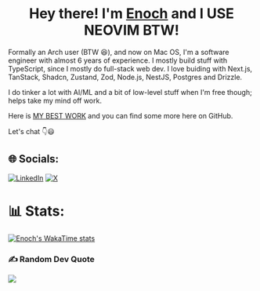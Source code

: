 <h1 align="center">Hey there! I'm <a href="https://enkambale.com">Enoch</a> and I USE NEOVIM BTW!</h1>

Formally an Arch user (BTW 😆), and now on Mac OS, I'm a software engineer with almost 6 years of experience. I mostly build stuff with TypeScript, since I mostly do full-stack web dev. I love buiding with Next.js, TanStack, Shadcn, Zustand, Zod, Node.js, NestJS, Postgres and Drizzle.

I do tinker a lot with AI/ML and a bit of low-level stuff when I'm free though; helps take my mind off work.

Here is <a href="https://talent.jobzy.africa">MY BEST WORK</a> and you can find some more here on GitHub.

Let's chat 👇😃
## 🌐 Socials:
[![LinkedIn](https://img.shields.io/badge/LinkedIn-%230077B5.svg?logo=linkedin&logoColor=white)](https://linkedin.com/in/enochkambale) [![X](https://img.shields.io/badge/X-black.svg?logo=X&logoColor=white)](https://x.com/enkambale) 

<!-- Proudly created with GPRM ( https://gprm.itsvg.in )-->

# 📊 Stats:
<!---![](https://github-readme-streak-stats.herokuapp.com/?user=camballe&theme=dark&hide_border=false) <br/>-->

[![Enoch's WakaTime stats](https://github-readme-stats.vercel.app/api/wakatime?username=enkambale&theme=dark&layout=compact&custom_title=WakaTime%20Stats%20(Last%207%20Days))](https://github.com/anuraghazra/github-readme-stats)

### ✍️ Random Dev Quote
![](https://quotes-github-readme.vercel.app/api?type=horizontal&theme=radical)
